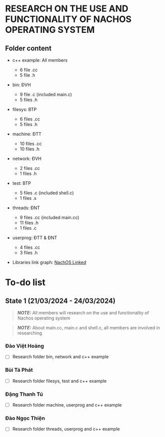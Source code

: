 # RESEARCH ON THE USE AND FUNCTIONALITY OF NACHOS OPERATING SYSTEM

## Folder content

- c++ example: All members
    - 6 file .cc
    - 5 file .h

- bin: ĐVH
    - 9 file .c (included main.c)
    - 5 files .h

- filesys: BTP
    - 6 files .cc
    - 5 files .h

- machine: ĐTT
    - 10 files .cc
    - 10 files .h

- network: ĐVH
    - 2 files .cc
    - 1 files .h

- test: BTP
    - 5 files .c (included shell.c)
    - 1 files .s

- threads: ĐNT
    - 9 files .cc (included main.cc)
    - 11 files .h
    - 1 files .c

- userprog: ĐTT & ĐNT
    - 4 files .cc
    - 3 files .h

- Libraries link graph: [NachOS Linked](../NachOS-Development/Link.png)

# To-do list

## State 1 (21/03/2024 - 24/03/2024)

> **_NOTE:_** All members will research on the use and functionality of Nachos operating system

> **_NOTE:_** About main.cc, main.c and shell.c, all members are involved in researching

### Đào Việt Hoàng
- [ ] Research folder bin, network and c++ example

### Bùi Tá Phát
- [ ] Research folder filesys, test and c++ example

### Đặng Thanh Tú
- [ ] Research folder machine, userprog and c++ example

### Đào Ngọc Thiện
- [ ] Research folder threads, userprog and c++ example